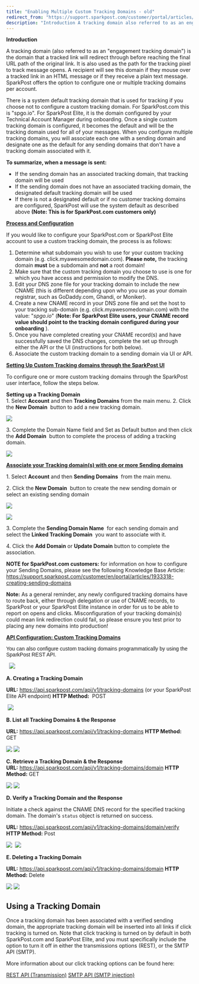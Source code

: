 ```yaml
---
title: "Enabling Multiple Custom Tracking Domains - old"
redirect_from: "https://support.sparkpost.com/customer/portal/articles/2139249-enabling-multiple-custom-tracking-domains---old"
description: "Introduction A tracking domain also referred to as an engagement tracking domain is the domain that a tracked link will redirect through before reaching the final URL path of the original link It is also used as the path for the tracking pixel to track message opens A recipient will..."
---
```


**Introduction**

A tracking domain (also referred to as an "engagement tracking domain") is the domain that a tracked link will redirect through before reaching the final URL path of the original link. It is also used as the path for the tracking pixel to track message opens. A recipient will see this domain if they mouse over a tracked link in an HTML message or if they receive a plain text message. SparkPost offers the option to configure one or multiple tracking domains per account.

There is a system default tracking domain that is used for tracking if you choose not to configure a custom tracking domain. For SparkPost.com this is "spgo.io". For SparkPost Elite, it is the domain configured by your Technical Account Manager during onboarding. Once a single custom tracking domain is configured, it becomes the default and will be the tracking domain used for all of your messages. When you configure multiple tracking domains, you will associate each one with a sending domain and designate one as the default for any sending domains that don't have a tracking domain associated with it.

**To summarize, when a message is sent:** 

*   If the sending domain has an associated tracking domain, that tracking domain will be used
*   If the sending domain does not have an associated tracking domain, the designated default tracking domain will be used
*   If there is not a designated default or if no customer tracking domains are configured, SparkPost will use the system default as described above **(Note: This is for SparkPost.com customers only)** 

**<u>Process and Configuration</u>**                      

If you would like to configure your SparkPost.com or SparkPost Elite account to use a custom tracking domain, the process is as follows:

1.  Determine what subdomain you wish to use for your custom tracking domain (e.g. click.myawesomedomain.com). **Please note,**       the tracking domain **must** be a subdomain and **not** a root domain!
2.  Make sure that the custom tracking domain you choose to use is one for which you have access and permission to modify the DNS.
3.  Edit your DNS zone file for your tracking domain to include the new CNAME (this is different depending upon who you use as your domain registrar, such as GoDaddy.com, Ghandi, or Moniker).
4.  Create a new CNAME record in your DNS zone file and set the host to your tracking sub-domain (e.g. click.myawesomedomain.com) with the value: "*spgo.io*" (**Note: For SparkPost Elite users, your CNAME record value should point to the tracking domain configured during your onboarding**                                                                                                                         ).
5.  Once you have completed creating your CNAME record(s) and have successfully saved the DNS changes, complete the set up through either the API or the UI (instructions for both below).
6.  Associate the custom tracking domain to a sending domain via UI or API.

<u>​**Setting Up Custom Tracking domains through the SparkPost UI**</u> 

To configure one or more custom tracking domains through the SparkPost user interface, follow the steps below.

**Setting up a Tracking Domain**                     
1\. Select **Account** and then **Tracking Domains** from the main menu.
2\. Click the **New Domain**        button to add a new tracking domain.

![](media/enabling-multiple-custom-tracking-domains-old/Screenshot_2015-09-25_13.14.55_original.png)

3\. Complete the Domain Name field and Set as Default button and then click the **Add Domain**        button to complete the process of adding a tracking domain.

![](media/enabling-multiple-custom-tracking-domains-old/Screenshot_2015-09-25_13.15.33_original.png)

<u>**Associate your Tracking domain(s) with one or more Sending domains**</u> 

1\. Select **Account** and then **Sending Domains**         from the main menu.

2\. Click the **New Domain**        button to create the new sending domain or select an existing sending domain

![](media/enabling-multiple-custom-tracking-domains-old/thefirststep_addingasendingdomain_original.png)

![](media/enabling-multiple-custom-tracking-domains-old/2SK73jKjc0CQT0yhkOtdfuwNQ6DtHG.png)

3\. Complete the **Sending Domain Name**             for each sending domain and select the **Linked Tracking Domain**                 you want to associate with it.

4\. Click the **Add Domain**        or **Update Domain**        button to complete the association.

**NOTE for SparkPost.com customers:**                              for information on how to configure your Sending Domains, please see the following Knowledge Base Article:
https://support.sparkpost.com/customer/en/portal/articles/1933318-creating-sending-domains

**Note:** As a general reminder, any newly configured tracking domains have to route back, either through delegation or use of CNAME records, to SparkPost or your SparkPost Elite instance in order for us to be able to report on opens and clicks. Misconfiguration of your tracking domain(s) could mean link redirection could fail, so please ensure you test prior to placing any new domains into production!

<u>**API Configuration: Custom Tracking Domains**</u> 

<font face="arial, helvetica, sans-serif">You can also configure custom tracking domains programmatically by using the SparkPost REST API.</font>

  ![](media/enabling-multiple-custom-tracking-domains-old/Tracking_Domains_Attributes_original.png)

**A. Creating a Tracking Domain**                           

**URL:** https://api.sparkpost.com/api/v1/tracking-domains (or your SparkPost Elite API endpoint)
**HTTP Method:**         POST 

 ![](media/enabling-multiple-custom-tracking-domains-old/Example_Creating_a_Tracking_Domain_original.png)

 **B. List all Tracking Domains & the Response**                                         

**URL:** https://api.sparkpost.com/api/v1/tracking-domains
**HTTP Method:**         GET

![](media/enabling-multiple-custom-tracking-domains-old/Example_List_of_all_Tracking_Domains_original.png)
![](media/enabling-multiple-custom-tracking-domains-old/Example_List_Tracking_Response_original.png)

**C. Retrieve a Tracking Domain**                            **& the Response**             
**URL:** https://api.sparkpost.com/api/v1/tracking-domains/domain
**HTTP Method:**         GET

![](media/enabling-multiple-custom-tracking-domains-old/Example_Retrieve_a_Tracking_Domain_original.png)
![](media/enabling-multiple-custom-tracking-domains-old/Example_Response_Retrieve_original.png)

**D. Verify a Tracking Domain and the Response**                                          

Initiate a check against the CNAME DNS record for the specified tracking domain. The domain's `status` object is returned on success.

**URL:** https://api.sparkpost.com/api/v1/tracking-domains/domain/verify
**HTTP Method:**         Post

![](media/enabling-multiple-custom-tracking-domains-old/Example_Verify_a_Tracking_Domain_original.png)
 ![](media/enabling-multiple-custom-tracking-domains-old/Example_Response_Verify_original.png)

**E. Deleting a Tracking Domain**                           

**URL:** https://api.sparkpost.com/api/v1/tracking-domains/domain
**HTTP Method:**         Delete

![](media/enabling-multiple-custom-tracking-domains-old/Example_Delete_a_Tracking_Domain_original.png)
![](media/enabling-multiple-custom-tracking-domains-old/Example_Delete_a_Tracking_Domain_Response_original.png)

## Using a Tracking Domain 

Once a tracking domain has been associated with a verified sending domain, the appropriate tracking domain will be inserted into all links if click tracking is turned on. Note that click tracking is turned on by default in both SparkPost.com and SparkPost Elite, and you must specifically include the option to turn it off in either the transmissions options (REST), or the SMTP API (SMTP). 

More information about our click tracking options can be found here:

[REST API (Transmission)](https://developers.sparkpost.com/api/#/reference/transmissions)
[SMTP API (SMTP injection)](https://developers.sparkpost.com/api/#/reference/smtp-api)
